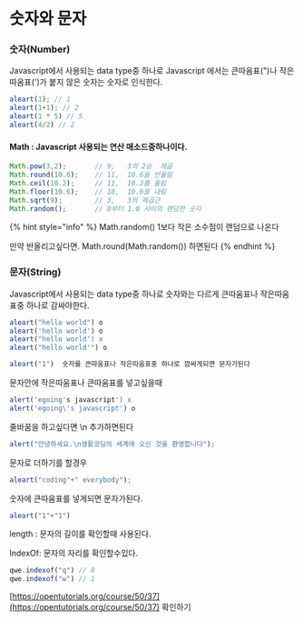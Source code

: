 # 숫자와 문자

### 숫자\(Number\)

Javascript에서 사용되는 data type중 하나로 Javascript 에서는 큰따옴표\("\)나 작은따옴표\('\)가 붙지 않은 숫자는 숫자로 인식한다.

```javascript
aleart(1); // 1
aleart(1+1); // 2 
aleart(1 * 5) // 5
aleart(4/2) // 2
```

#### Math : Javascript 사용되는 연산 매소드중하나이다.

```javascript
Math.pow(3,2);       // 9,   3의 2승  제곱
Math.round(10.6);    // 11,  10.6을 반올림 
Math.ceil(10.2);     // 11,  10.2를 올림
Math.floor(10.6);    // 10,  10.6을 내림
Math.sqrt(9);        // 3,   3의 제곱근
Math.random();       // 0부터 1.0 사이의 랜덤한 숫자 
```

{% hint style="info" %}
Math.random\(\)  1보다 작은 소수점이 랜덤으로 나온다

만약 반올리고싶다면. Math.round\(Math.random\(\)\) 하면된다
{% endhint %}

### 문자\(String\)

Javascript에서 사용되는 data type중 하나로 숫자와는 다르게 큰따움표나 작은따움표중 하나로 감싸야한다.

```javascript
aleart("hello world") o
aleart('hello world') o
aleart("hello world') x
aleart("hello world'") o
```

```javascript
aleart("1")  숫자를 큰따움표나 작은따움표중 하나로 깜싸게되면 문자가된다
```

문자안에 작은따움표나 큰따움표를 넣고싶을때

```javascript
alert('egoing's javascript') x
alert('egoing\'s javascript') o
```

줄바꿈을 하고싶다면 \n 추가하면된다

```javascript
alert("안녕하세요.\n생활코딩의 세계에 오신 것을 환영합니다"); 
```

문자로 더하기를 할경우

```javascript
aleart("coding"+" everybody"); 
```

숫자에 큰따움표를 넣게되면 문자가된다.

```javascript
aleart("1"+"1")
```

length : 문자의 길이를 확인할때 사용된다.

IndexOf: 문자의 자리를 확인할수있다.

```javascript
qwe.indexof("q") // 0
qwe.indexof("w") // 1
```

[https://opentutorials.org/course/50/37](https://opentutorials.org/course/50/37)  확인하기

